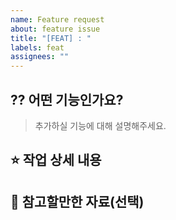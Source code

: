 ```yaml
---
name: Feature request
about: feature issue
title: "[FEAT] : "
labels: feat
assignees: ""
---
```


## ⁇ 어떤 기능인가요?

> 추가하실 기능에 대해 설명해주세요.

## ⭐️ 작업 상세 내용

## 📖 참고할만한 자료(선택)
